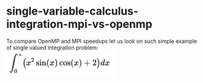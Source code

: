 # single-variable-calculus-integration-mpi-vs-openmp

To compare OpenMP and MPI speedups let us look on such simple example of single valued integration problem:
![alt text](img/eqn1.png)
